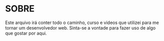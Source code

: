 # SOBRE
Este arquivo irá conter todo o caminho, curso e videos que utilizei para me tornar um desenvolvedor web. Sinta-se a vontade para fazer uso de algo que gostar por aqui.
